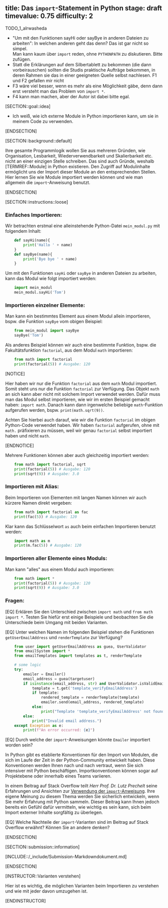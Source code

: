 title: Das <code>import</code>-Statement in Python
stage: draft
timevalue: 0.75
difficulty: 2
---

TODO_1_alrwasheda

- "Um mit den Funktionen sayHi oder sayBye in anderen Dateien zu arbeiten":
  In welchen anderen geht das denn? Das ist gar nicht so simpel.  
  Man kann kaum über `import` reden, ohne `PYTHONPATH` zu diskutieren. Bitte zufügen.
- Statt die Erklärungen auf dem Silbertablett zu bekommen (die dann vorbeirauschen)
  sollten die Studis praktische Aufträge bekommen, in deren Rahmen sie das in einer
  geeigneten Quelle selbst nachlesen. F1 und F2 gefallen mir nicht
- F3 wäre viel besser, wenn es mehr als eine Möglichkeit gäbe, denn dann erst versteht 
  man das Problem von `import *`.
- F4 kann man machen, aber der Autor ist dabei bitte egal.


[SECTION::goal::idea]

- Ich weiß, wie ich externe Module in Python importieren kann, um sie in meinem Code zu verwenden.

[ENDSECTION]

[SECTION::background::default]

Ihre gesamte Programmlogik wollen Sie aus mehreren Gründen, wie Organisation, Lesbarkeit, 
Wiederverwendbarkeit und Skalierbarkeit etc. nicht an einer einzigen Stelle schreiben. 
Das sind auch Gründe, weshalb [TERMREF::Module] in Python existieren.
Den Zugriff auf Modulinhalte ermöglicht uns der Import dieser Module an den entsprechenden Stellen. 
Hier lernen Sie wie Module importiert werden können und 
wie man allgemein die `import`-Anweisung benutzt.

[ENDSECTION]

[SECTION::instructions::loose]

### Einfaches Importieren:

Wir betrachten erstmal eine alleinstehende Python-Datei `mein_modul.py` mit folgendem Inhalt:

```python
    def sayHi(name){
        print('Hallo ' + name)
    }
    def sayBye(name){
        print('Bye bye ' + name)
    }
```

Um mit den Funktionen `sayHi` oder `sayBye` in anderen Dateien zu arbeiten, kann das Modul wie folgt
 importiert werden:

```python
    import mein_modul
    mein_modul.sayHi('Tom')
```

### Importieren einzelner Elemente:

Man kann ein bestimmtes Element aus einem Modul allein importieren, bspw. die Funktion `sayBye` vom
obigen Beispiel:

```python
    from mein_modul import sayBye 
    sayBye('Tom')
```

Als anderes Beispiel können wir auch eine bestimmte Funktion, bspw. die Fakultätsfunktion `factorial`,
aus dem Modul `math` importieren:

```python
    from math import factorial
    print(factorial(5)) # Ausgabe: 120
```

[NOTICE]

Hier haben wir nur die Funktion `factorial` aus dem `math` Modul importiert. Somit steht uns nur 
die Funktion `factorial` zur Verfügung. Das Objekt `math` an sich kann aber nicht mit solchem Import
verwendet werden. Dafür muss man das Modul selbst importieren, wie wir im ersten Beispiel gemacht
haben: `import math`. Danach kann dann irgenwelche beliebige `math`-Funktion aufgerufen werden, bspw.
`print(math.sqrt(9))`.

Achten Sie hierbei auch darauf, wie wir die Funktion `factorial` im obigen Python-Code verwendet
haben. Wir haben `factorial` aufgerufen, ohne mit `math.` präfixieren zu müssen, 
weil wir genau `factorial` selbst importiert haben und nicht `math`.

[ENDNOTICE]

Mehrere Funktionen können aber auch gleichzeitig importiert werden: 

```python
    from math import factorial, sqrt
    print(factorial(5)) # Ausgabe: 120
    print(sqrt(9)) # Ausgabe: 3.0
```

### Importieren mit Alias:

Beim Importieren von Elementen mit langen Namen können wir auch kürzere Namen direkt vergeben:

```python
    from math import factorial as fac
    print(fac(5)) # Ausgabe: 120
```

Klar kann das Schlüsselwort `as` auch beim einfachen Importieren benutzt werden:

```python
    import math as m
    print(m.fac(5)) # Ausgabe: 120
```

### Importieren aller Elemente eines Moduls:

Man kann "alles" aus einem Modul auch importieren:

```python
    from math import *
    print(factorial(5)) # Ausgabe: 120
    print(sqrt(9)) # Ausgabe: 3.0
```

### Fragen:

[EQ] Erklären Sie den Unterschied zwischen `import math` und `from math import *`. Testen Sie hiefür 
erst einige Beispiele und beobachten Sie die Unterschiede beim Umgang mit beiden Varianten. 

[EQ] Unter welchen Namen im folgenden Beispiel stehen die Funktionen `getUserEmailAddress` und 
`renderTemplate` zur Verfügung?

```python
    from user import getUserEmailAddress as guea, UserValidator
    from emailSystem import *
    from emailTemplates import templates as t, renderTemplate

    # some logic
    try:
        emailer = Emailer()
        email_address = guea(targetuser)
        if isinstance(email_address, str) and UserValidator.isValidEmailAddress(email_address):
            template = t.get('template_verifyEmailAddress')
            if template:
                rendered_template = renderTemplate(template)
                emailer.send(email_address, rendered_template)
            else:
                print("Template 'template_verifyEmailAddress' not found.")
        else:
            print("Invalid email address.")
    except Exception as e:
        print(f"An error occurred: {e}")
```

[EQ] Durch welche der `import`-Anweisungen könnte `Emailer` importiert worden sein?

In Python gibt es etablierte Konventionen für den Import von Modulen, 
die sich im Laufe der Zeit in der Python-Community entwickelt haben. 
Diese Konventionen werden Ihnen nach und nach vertraut, 
wenn Sie sich intensiver mit Python beschäftigen. 
Importkonventionen können sogar auf Projektebene oder innerhalb eines Teams variieren.

In einem Beitrag auf Stack Overflow teilt *Herr Prof. Dr. Lutz Prechelt* seine Erfahrungen und 
Ansichten zur [Verwendung der `import`-Anweisung](https://stackoverflow.com/a/29193752/2810305). 
Ihre eigene Meinung zu diesem Thema werden Sie sicherlich entwickeln, 
wenn Sie mehr Erfahrung mit Python sammeln. 
Dieser Beitrag kann Ihnen jedoch bereits ein Gefühl dafür vermitteln, wie wichtig es sein kann, 
sich beim Import externer Inhalte sorgfältig zu überlegen.

[EQ] Welche Nachteile der `import`-Varianten sind im Beitrag auf Stack Overflow erwähnt? 
Können Sie an andere denken?

[ENDSECTION]

[SECTION::submission::information]

[INCLUDE::/_include/Submission-Markdowndokument.md]

[ENDSECTION]

[INSTRUCTOR::Varianten verstehen]

Hier ist es wichtig, die möglichen Varianten beim Importieren zu verstehen und wie mit jeder davon 
umzugehen ist. 

[ENDINSTRUCTOR]
